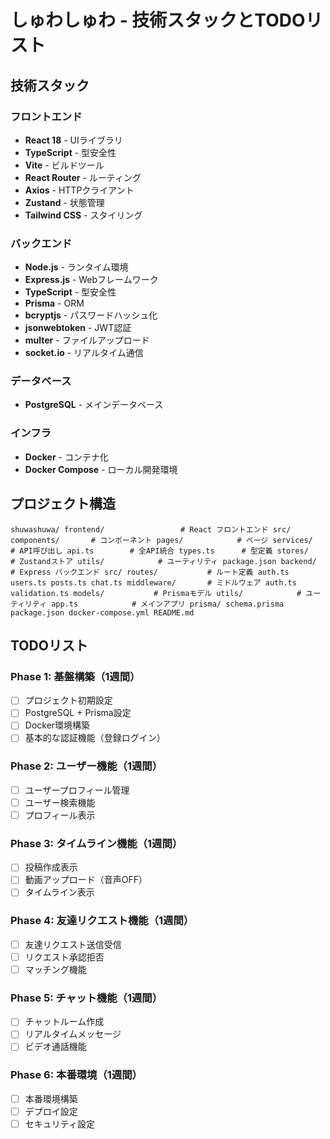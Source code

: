 ﻿# しゅわしゅわ - 技術スタックとTODOリスト

## 技術スタック

### フロントエンド
- **React 18** - UIライブラリ
- **TypeScript** - 型安全性
- **Vite** - ビルドツール
- **React Router** - ルーティング
- **Axios** - HTTPクライアント
- **Zustand** - 状態管理
- **Tailwind CSS** - スタイリング

### バックエンド
- **Node.js** - ランタイム環境
- **Express.js** - Webフレームワーク
- **TypeScript** - 型安全性
- **Prisma** - ORM
- **bcryptjs** - パスワードハッシュ化
- **jsonwebtoken** - JWT認証
- **multer** - ファイルアップロード
- **socket.io** - リアルタイム通信

### データベース
- **PostgreSQL** - メインデータベース

### インフラ
- **Docker** - コンテナ化
- **Docker Compose** - ローカル開発環境

## プロジェクト構造

`
shuwashuwa/
 frontend/                 # React フロントエンド
    src/
       components/       # コンポーネント
       pages/            # ページ
       services/         # API呼び出し
          api.ts        # 全API統合
          types.ts      # 型定義
       stores/           # Zustandストア
       utils/            # ユーティリティ
    package.json
 backend/                  # Express バックエンド
    src/
       routes/           # ルート定義
          auth.ts
          users.ts
          posts.ts
          chat.ts
       middleware/       # ミドルウェア
          auth.ts
          validation.ts
       models/           # Prismaモデル
       utils/            # ユーティリティ
       app.ts            # メインアプリ
    prisma/
       schema.prisma
    package.json
 docker-compose.yml
 README.md
`

## TODOリスト

### Phase 1: 基盤構築（1週間）
- [ ] プロジェクト初期設定
- [ ] PostgreSQL + Prisma設定
- [ ] Docker環境構築
- [ ] 基本的な認証機能（登録ログイン）

### Phase 2: ユーザー機能（1週間）
- [ ] ユーザープロフィール管理
- [ ] ユーザー検索機能
- [ ] プロフィール表示

### Phase 3: タイムライン機能（1週間）
- [ ] 投稿作成表示
- [ ] 動画アップロード（音声OFF）
- [ ] タイムライン表示

### Phase 4: 友達リクエスト機能（1週間）
- [ ] 友達リクエスト送信受信
- [ ] リクエスト承認拒否
- [ ] マッチング機能

### Phase 5: チャット機能（1週間）
- [ ] チャットルーム作成
- [ ] リアルタイムメッセージ
- [ ] ビデオ通話機能

### Phase 6: 本番環境（1週間）
- [ ] 本番環境構築
- [ ] デプロイ設定
- [ ] セキュリティ設定
